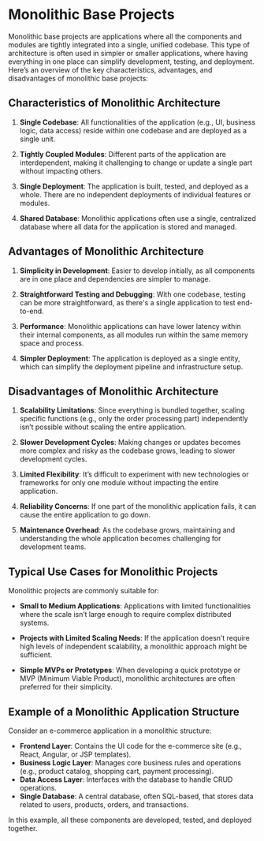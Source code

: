 # Monolithic Base Projects

Monolithic base projects are applications where all the components and modules are tightly integrated into a single, unified codebase. This type of architecture is often used in simpler or smaller applications, where having everything in one place can simplify development, testing, and deployment. Here’s an overview of the key characteristics, advantages, and disadvantages of monolithic base projects:

## Characteristics of Monolithic Architecture

1. **Single Codebase**: All functionalities of the application (e.g., UI, business logic, data access) reside within one codebase and are deployed as a single unit.

2. **Tightly Coupled Modules**: Different parts of the application are interdependent, making it challenging to change or update a single part without impacting others.

3. **Single Deployment**: The application is built, tested, and deployed as a whole. There are no independent deployments of individual features or modules.

4. **Shared Database**: Monolithic applications often use a single, centralized database where all data for the application is stored and managed.

## Advantages of Monolithic Architecture

1. **Simplicity in Development**: Easier to develop initially, as all components are in one place and dependencies are simpler to manage.
   
2. **Straightforward Testing and Debugging**: With one codebase, testing can be more straightforward, as there's a single application to test end-to-end.

3. **Performance**: Monolithic applications can have lower latency within their internal components, as all modules run within the same memory space and process.

4. **Simpler Deployment**: The application is deployed as a single entity, which can simplify the deployment pipeline and infrastructure setup.

## Disadvantages of Monolithic Architecture

1. **Scalability Limitations**: Since everything is bundled together, scaling specific functions (e.g., only the order processing part) independently isn’t possible without scaling the entire application.

2. **Slower Development Cycles**: Making changes or updates becomes more complex and risky as the codebase grows, leading to slower development cycles.

3. **Limited Flexibility**: It’s difficult to experiment with new technologies or frameworks for only one module without impacting the entire application.

4. **Reliability Concerns**: If one part of the monolithic application fails, it can cause the entire application to go down.

5. **Maintenance Overhead**: As the codebase grows, maintaining and understanding the whole application becomes challenging for development teams.

## Typical Use Cases for Monolithic Projects

Monolithic projects are commonly suitable for:

- **Small to Medium Applications**: Applications with limited functionalities where the scale isn’t large enough to require complex distributed systems.
  
- **Projects with Limited Scaling Needs**: If the application doesn’t require high levels of independent scalability, a monolithic approach might be sufficient.
  
- **Simple MVPs or Prototypes**: When developing a quick prototype or MVP (Minimum Viable Product), monolithic architectures are often preferred for their simplicity.

## Example of a Monolithic Application Structure

Consider an e-commerce application in a monolithic structure:

- **Frontend Layer**: Contains the UI code for the e-commerce site (e.g., React, Angular, or JSP templates).
- **Business Logic Layer**: Manages core business rules and operations (e.g., product catalog, shopping cart, payment processing).
- **Data Access Layer**: Interfaces with the database to handle CRUD operations.
- **Single Database**: A central database, often SQL-based, that stores data related to users, products, orders, and transactions.

In this example, all these components are developed, tested, and deployed together.
